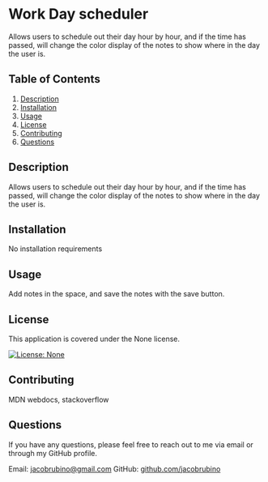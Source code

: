 # Work Day scheduler

Allows users to schedule out their day hour by hour, and if the time has passed, will change the color display of the notes to show where in the day the user is.  

## Table of Contents
1. [Description](#description)
2. [Installation](#installation)
3. [Usage](#usage)
4. [License](#license)
5. [Contributing](#contributing)
6. [Questions](#questions)

<a name="description"></a>
## Description
Allows users to schedule out their day hour by hour, and if the time has passed, will change the color display of the notes to show where in the day the user is.  

<a name="installation"></a>
## Installation
No installation requirements

<a name="usage"></a>
## Usage
Add notes in the space, and save the notes with the save button. 

<a name="license"></a>
## License
This application is covered under the None license.

[![License: None](https://img.shields.io/badge/License-None-brightgreen.svg)](https://opensource.org/licenses/None)

<a name="contributing"></a>
## Contributing
MDN webdocs, stackoverflow

<a name="questions"></a>
## Questions
If you have any questions, please feel free to reach out to me via email or through my GitHub profile.

Email: jacobrubino@gmail.com
GitHub: [github.com/jacobrubino](https://github.com/jacobrubino)
